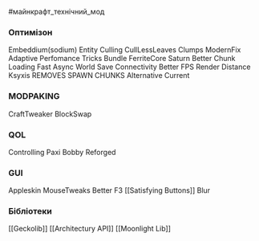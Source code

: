 #майнкрафт_технічний_мод 

### Оптимізон
Embeddium(sodium)
Entity Culling
CullLessLeaves
Clumps
ModernFix
Adaptive Perfomance Tricks Bundle
FerriteCore
Saturn
Better Chunk Loading
Fast Async World Save
Connectivity
Better FPS Render Distance
Ksyxis REMOVES SPAWN CHUNKS
Alternative Current

### MODPAKING
CraftTweaker
BlockSwap

### QOL

Controlling
Paxi
Bobby Reforged
### GUI
Appleskin
MouseTweaks
Better F3
[[Satisfying Buttons]]
Blur


### Бібліотеки

[[Geckolib]]
[[Architectury API]]
[[Moonlight Lib]]
